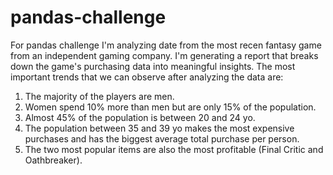 # pandas-challenge
For pandas challenge I'm analyzing date from the most recen fantasy game from an independent gaming company. I'm generating a report that breaks down the game's purchasing data into meaningful insights.
The most important trends that we can observe after analyzing the data are:
1. The majority of the players are men.
2. Women spend 10% more than men but are only 15% of the population.
3. Almost 45% of the population is between 20 and 24 yo.
4. The population between 35 and 39 yo makes the most expensive purchases and has the biggest average total purchase per person.
5. The two most popular items are also the most profitable (Final Critic and Oathbreaker).
